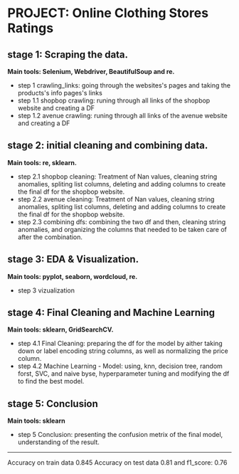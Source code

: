 # PROJECT: Online Clothing Stores Ratings

## stage 1: Scraping the data.
__Main tools: Selenium, Webdriver, BeautifulSoup and re.__   

   - step 1 crawling_links: going through the websites's pages and taking the products's info pages's links
   - step 1.1 shopbop crawling: runing through all links of the shopbop website and creating a DF
   - step 1.2 avenue crawling: runing through all links of the avenue website and creating a DF

## stage 2: initial cleaning and combining data.
__Main tools: re, sklearn.__
   - step 2.1 shopbop cleaning: Treatment of Nan values, cleaning string anomalies, spliting list columns, deleting and adding columns to create the final df for the shopbop website.
   - step 2.2 avenue cleaning: Treatment of Nan values, cleaning string anomalies, spliting list columns, deleting and adding columns to create the final df for the shopbop website.
   - step 2.3 combining dfs: combining the two df and then, cleaning string anomalies, and organizing the columns that needed to be taken care of after the combination.

## stage 3: EDA & Visualization. 
__Main tools: pyplot, seaborn, wordcloud, re.__
   - step 3 vizualization

## stage 4: Final Cleaning and Machine Learning
__Main tools: sklearn, GridSearchCV.__
   - step 4.1 Final Cleaning: preparing the df for the model by aither taking down or label encoding string columns, as well as normalizing the price column. 
   - step 4.2 Machine Learning - Model: using, knn, decision tree, random forst, SVC, and naive byse, hyperparameter tuning and modifying the df to find the best model.

## stage 5: Conclusion
__Main tools: sklearn__
   - step 5 Conclusion: presenting the confusion metrix of the final model, understanding of the result.



___________________________________________________________________________
Accuracy on train data 0.845 Accuracy on test data 0.81 and f1_score: 0.76
